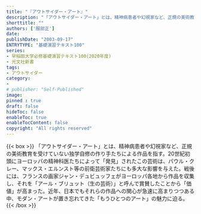 ```yaml
---
title: "『アウトサイダー・アート』"
description: "「アウトサイダー・アート」とは、精神病患者や幻視家など、正規の美術教育を受けていない独学自修の作り手たちによる作品を指す。20世紀初頭にヨーロッパの精神科医たちによって「発見」されたこの芸術は、パウル・クレー、マックス・エルンスト等の前衛芸術家たちにも多大な影響を与えた。戦後には、フランスの画家ジャン・デュビュッフェがヨーロッパ各地から作品を収集し、それを「アール・ブリュット（生の芸術）」と呼んで賞賛したことから「価値」が高まった。近年、日本でもそれらの作品への関心が急速に高まりつつある中、モダン・アートが置き忘れてきた「もうひとつのアート」の魅力に迫る。"
shorttitle: ""
authors: ['服部正']
date: 
publishDate: "2003-09-17"
ENTRYTYPE: "基礎演習テキスト100"
series:
- 早稲田大学必修基礎演習テキスト100(2020年度)
- 光文社新書
tags: 
- アウトサイダー
category: 
- 
# publisher: "Self-Published"
image: 
pinned : true
draft: false
hideToc: false
enableToc: true
enableTocContent: false
copyright: "All rights reserved"
---
```


{{< box >}}
「アウトサイダー・アート」とは、精神病患者や幻視家など、正規の美術教育を受けていない独学自修の作り手たちによる作品を指す。20世紀初頭にヨーロッパの精神科医たちによって「発見」されたこの芸術は、パウル・クレー、マックス・エルンスト等の前衛芸術家たちにも多大な影響を与えた。戦後には、フランスの画家ジャン・デュビュッフェがヨーロッパ各地から作品を収集し、それを「アール・ブリュット（生の芸術）」と呼んで賞賛したことから「価値」が高まった。近年、日本でもそれらの作品への関心が急速に高まりつつある中、モダン・アートが置き忘れてきた「もうひとつのアート」の魅力に迫る。
{{< /box >}}